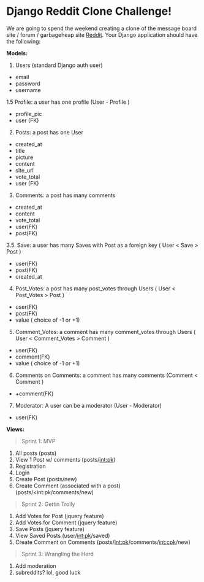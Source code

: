 # Django Reddit Clone Challenge!

We are going to spend the weekend creating a clone of the message board site / forum / garbageheap site [Reddit](www.reddit.com).  Your Django application should have the following:

**Models:**
1. Users (standard Django auth user)
  - email
  - password
  - username
  
1.5 Profile: a user has one profile (User - Profile ) 
  -  profile_pic
  -  user (FK)
  
2. Posts: a post has one User
  - created_at
  - title
  - picture
  - content
  - site_url
  - vote_total
  - user (FK) 
  
3. Comments: a post has many comments
  - created_at
  - content
  - vote_total
  - user(FK)
  - post(FK)
  
3.5. Save: a user has many Saves with Post as a foreign key ( User < Save > Post )
  - user(FK)
  - post(FK)
  - created_at
  
4. Post_Votes: a post has many post_votes through Users ( User < Post_Votes > Post )
  - user(FK)
  - post(FK)
  - value ( choice of -1 or +1)
  
5. Comment_Votes: a comment has many comment_votes through Users ( User < Comment_Votes > Comment )
  - user(FK)
  - comment(FK)
  - value ( choice of -1 or +1)

6. Comments on Comments: a comment has many comments (Comment < Comment )
  - +comment(FK)
  
7. Moderator: A user can be a moderator (User - Moderator)
  - user(FK)


**Views:**

> Sprint 1: MVP
1. All posts (posts)
1. View 1 Post w/ comments (posts/<int:pk>)
1. Registration
1. Login
1. Create Post (posts/new)
1. Create Comment (associated with a post) (posts/<int:pk/comments/new)

> Sprint 2: Gettin Trolly
1. Add Votes for Post (jquery feature)
1. Add Votes for Comment (jquery feature)
1. Save Posts (jquery feature)
1. View Saved Posts (user/<int:pk>/saved)
1. Create Comment on Comments (posts/<int:pk>/comments/<int:cpk>/new)

> Sprint 3: Wrangling the Herd
1. Add moderation
1. subreddits? lol, good luck
